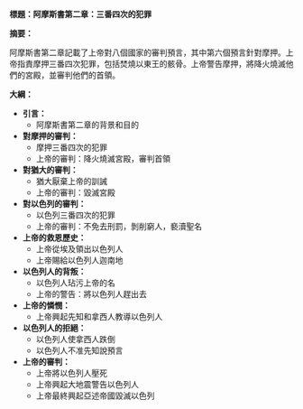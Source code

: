 **標題：阿摩斯書第二章：三番四次的犯罪**

**摘要：**

阿摩斯書第二章記載了上帝對八個國家的審判預言，其中第六個預言針對摩押。上帝指責摩押三番四次犯罪，包括焚燒以東王的骸骨。上帝警告摩押，將降火燒滅他們的宮殿，並審判他們的首領。

**大綱：**

* **引言：**
    * 阿摩斯書第二章的背景和目的
* **對摩押的審判：**
    * 摩押三番四次的犯罪
    * 上帝的審判：降火燒滅宮殿，審判首領
* **對猶大的審判：**
    * 猶大厭棄上帝的訓誡
    * 上帝的審判：毀滅宮殿
* **對以色列的審判：**
    * 以色列三番四次的犯罪
    * 上帝的審判：不免去刑罰，剝削窮人，褻瀆聖名
* **上帝的救恩歷史：**
    * 上帝從埃及領出以色列人
    * 上帝賜給以色列人迦南地
* **以色列人的背叛：**
    * 以色列人玷污上帝的名
    * 上帝的警告：將以色列人趕出去
* **上帝的憐憫：**
    * 上帝興起先知和拿西人教導以色列人
* **以色列人的拒絕：**
    * 以色列人使拿西人跌倒
    * 以色列人不准先知說預言
* **上帝的審判：**
    * 上帝將以色列人壓死
    * 上帝興起大地震警告以色列人
    * 上帝最終興起亞述帝國毀滅以色列